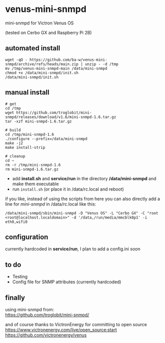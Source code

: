 # venus-mini-snmpd
mini-snmpd for Victron Venus OS

(tested on Cerbo GX and Raspberry Pi 2B)

## automated install
```
wget -qO - https://github.com/ba-w/venus-mini-snmpd/archive/refs/heads/main.zip | unzip - -d /tmp
mv /tmp/venus-mini-snmpd-main /data/mini-snmpd
chmod +x /data/mini-snmpd/init.sh
/data/mini-snmpd/init.sh
```

## manual install
```
# get
cd /tmp
wget https://github.com/troglobit/mini-snmpd/releases/download/v1.6/mini-snmpd-1.6.tar.gz
tar -xzf mini-snmpd-1.6.tar.gz

# build
cd /tmp/mini-snmpd-1.6
./configure --prefix=/data/mini-snmpd
make -j2
make install-strip

# cleanup
cd ~
rm -r /tmp/mini-snmpd-1.6
rm mini-snmpd-1.6.tar.gz
```
- add **install.sh** and **service/run** in the directory **/data/mini-snmpd** and make them executable
- run `install.sh` (or place it in /data/rc.local and reboot)

if you like, instead of using the scripts from here you can also directly add a line for _mini-snmpd_ in /data/rc.local like this:
```
/data/mini-snmpd/sbin/mini-snmpd -D "Venus OS" -L "Cerbo GX" -C "root <root@localhost.localdomain>" -d '/data,/run/media/mmcblk0p1' -i eth0,wifi0
```

## configuration
currently hardcoded in **service/run**, I plan to add a config.ini soon

## to do
- Testing
- Config file for SNMP attributes (currently hardcoded)

## finally
using mini-snmpd from:  
https://github.com/troglobit/mini-snmpd/

and of course thanks to VictronEnergy for committing to open source  
https://www.victronenergy.com/live/open_source:start  
https://github.com/victronenergy/venus
